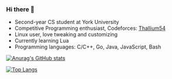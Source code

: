 ### Hi there 👋

<!--
**thallium/thallium** is a ✨ _special_ ✨ repository because its `README.md` (this file) appears on your GitHub profile.

Here are some ideas to get you started:

- 🔭 I’m currently working on ...
- 🌱 I’m currently learning ...
- 👯 I’m looking to collaborate on ...
- 🤔 I’m looking for help with ...
- 💬 Ask me about ...
- 📫 How to reach me: ...
- 😄 Pronouns: ...
- ⚡ Fun fact: ...
-->
- Second-year CS student at York University
- Competitive Programming enthusiast, Codeforces: [Thallium54](https://codeforces.com/profile/Thallium54)
- Linux user, love tweaking and customizing
- Currently learning Lua
- Programming languages: C/C++, Go, Java, JavaScript, Bash

[![Anurag's GitHub stats](https://github-readme-stats.vercel.app/api?username=thallium&show_icons=true&theme=nord)](https://github.com/anuraghazra/github-readme-stats)

[![Top Langs](https://github-readme-stats.vercel.app/api/top-langs/?username=thallium&layout=compact)](https://github.com/anuraghazra/github-readme-stats)
